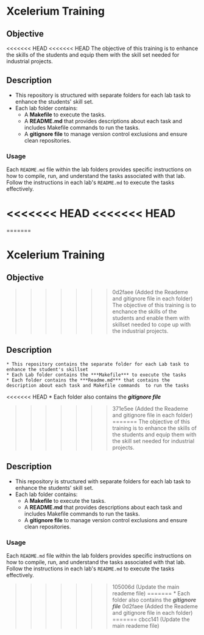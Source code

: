 # Xcelerium Training

## Objective 
<<<<<<< HEAD
<<<<<<< HEAD
The objective of this training is to enhance the skills of the students and equip them with the skill set needed for industrial projects.

## Description
- This repository is structured with separate folders for each lab task to enhance the students' skill set.
- Each lab folder contains:
  - A **Makefile** to execute the tasks.
  - A **README.md** that provides descriptions about each task and includes Makefile commands to run the tasks.
  - A **gitignore file** to manage version control exclusions and ensure clean repositories.


### Usage
Each `README.md` file within the lab folders provides specific instructions on how to compile, run, and understand the tasks associated with that lab. Follow the instructions in each lab's `README.md` to execute the tasks effectively.

<<<<<<< HEAD
<<<<<<< HEAD
=======
=======
# Xcelerium Training

## Objective 
>>>>>>> 0d2faee (Added the Reademe and gitignore file in each folder)
    The objective of this training is to enchance  the skills of the students and enable them with skillset needed to cope up with the industrial projects.

## Description
    * This repository contains the separate folder for each Lab task to enhance the student's skillset
    * Each Lab folder contains the ***Makefile*** to execute the tasks
    * Each folder contains the ***Readme.md*** that contains the description about each task and Makefile commands  to run the tasks
<<<<<<< HEAD
    * Each folder also contains the ***gitignore file***
>>>>>>> 371e5ee (Added the Reademe and gitignore file in each folder)
=======
The objective of this training is to enhance the skills of the students and equip them with the skill set needed for industrial projects.

## Description
- This repository is structured with separate folders for each lab task to enhance the students' skill set.
- Each lab folder contains:
  - A **Makefile** to execute the tasks.
  - A **README.md** that provides descriptions about each task and includes Makefile commands to run the tasks.
  - A **gitignore file** to manage version control exclusions and ensure clean repositories.


### Usage
Each `README.md` file within the lab folders provides specific instructions on how to compile, run, and understand the tasks associated with that lab. Follow the instructions in each lab's `README.md` to execute the tasks effectively.

>>>>>>> 105006d (Update the main reademe file)
=======
    * Each folder also contains the ***gitignore file***
>>>>>>> 0d2faee (Added the Reademe and gitignore file in each folder)
=======
>>>>>>> cbcc141 (Update the main reademe file)
